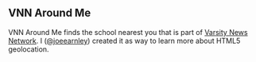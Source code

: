 ## VNN Around Me

VNN Around Me finds the school nearest you that is part of 
[Varsity News Network](http://varsitynewsnetwork.com/). I 
(<a href="htt://twitter.com/joefearnley">@joeearnley</a>) 
created it as way to learn more about HTML5 geolocation.